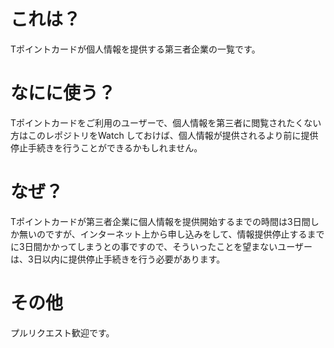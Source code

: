 # これは？

Tポイントカードが個人情報を提供する第三者企業の一覧です。

# なにに使う？

Tポイントカードをご利用のユーザーで、個人情報を第三者に閲覧されたくない方はこのレポジトリをWatch しておけば、個人情報が提供されるより前に提供停止手続きを行うことができるかもしれません。

# なぜ？

Tポイントカードが第三者企業に個人情報を提供開始するまでの時間は3日間しか無いのですが、インターネット上から申し込みをして、情報提供停止するまでに3日間かかってしまうとの事ですので、そういったことを望まないユーザーは、3日以内に提供停止手続きを行う必要があります。

# その他

プルリクエスト歓迎です。
